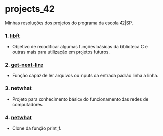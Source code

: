 # projects_42
Minhas resoluções dos projetos do programa da escola 42|SP.

### 1. [libft](https://github.com/gabrielsl96/projects_42/tree/main/libft)
- Objetivo de recodificar algumas funções básicas da biblioteca C e outras mais para utilização em projetos futuros.
### 2. [get-next-line](https://github.com/gabrielsl96/projects_42/tree/main/get_next_line)
- Função capaz de ler arquivos ou inputs da entrada padrão linha a linha.
### 3. netwhat
- Projeto para conhecimento básico do funcionamento das redes de computadores.
### 4. [netwhat](https://github.com/gabrielsl96/projects_42/tree/main/ft_printf)
- Clone da função print_f.
